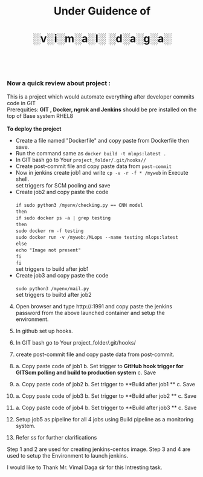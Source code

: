 # <div align=center> Under Guidence of </div>
# <div align=center> ░v░i░m░a░l░ ░d░a░g░a░</div><br/><br/>
### Now a quick review about project :<br/>
This is a project which would automate everything after developer commits code in GIT<br/>
Prerequities: **GIT , Docker, ngrok and Jenkins** should be pre installed on the top of Base system RHEL8<br/><br/>
**To deploy the project**
- Create a file named "Dockerfile" and copy paste from Dockerfile then save.
- Run the command same as `docker build -t mlops:latest .`
- In GIT bash go to Your `project_folder/.git/hooks//`
- Create post-commit file and copy paste data from `post-commit`
- Now in jenkins create job1 and write `cp -v -r -f * /myweb` in Execute shell.<br/>
  set triggers for SCM pooling and save
- Create job2 and copy paste the code <br/><br/>
`if sudo python3 /myenv/checking.py == CNN model`<br/>
`then`<br/>
`if sudo docker ps -a | grep testing`<br/>
`then`<br/>
`sudo docker rm -f testing`<br/>
`sudo docker run -v /myweb:/MLops --name testing mlops:latest`<br/>
`else`<br/>
`echo "Image not present"`<br/>
`fi`<br/>
`fi`<br/>
   set triggers to build after job1
- Create job3 and copy paste the code <br/><br/>
  `sudo python3 /myenv/mail.py`<br/>
   set triggers to builtd after job2
4) Open browser and type http://<IP of BaseOS>:1991 and copy paste the jenkins password from the above launched container and setup the environment.
5) In github set up hooks.
6) In GIT bash go to Your project_folder/.git/hooks/
7) create post-commit file and copy paste data from post-commit.
8) a. Copy paste code of job1
   b. Set trigger to **GitHub hook trigger for GITScm polling and build to production system**
   c. Save
9) a. Copy paste code of job2
   b. Set trigger to **Build after job1 **
   c. Save
10) a. Copy paste code of job3
   b. Set trigger to **Build after job2 **
   c. Save
11) a. Copy paste code of job4
   b. Set trigger to **Build after job3 **
   c. Save
12) Setup job5 as pipeline for all 4 jobs using Build pipeline as a monitoring system.

13) Refer ss for further clarifications

Step 1 and 2 are used for creating jenkins-centos image.
Step 3 and 4 are used to setup the Environment to launch jenkins.




I would like to Thank Mr. Vimal Daga sir for this Intresting task.
